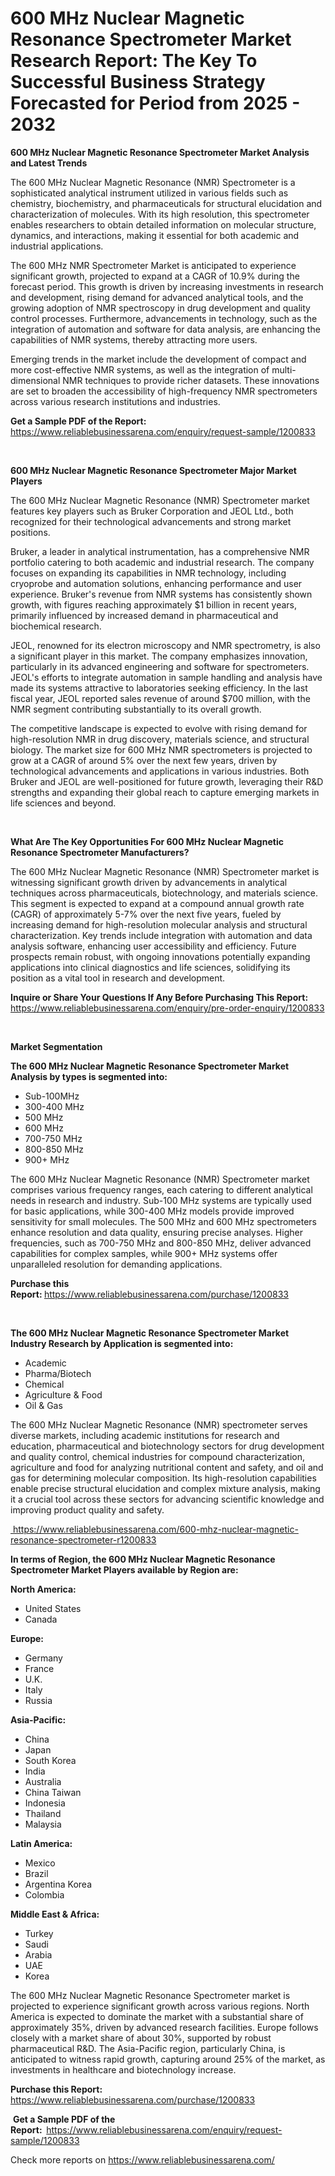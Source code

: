 <p><h1>600 MHz Nuclear Magnetic Resonance Spectrometer Market Research Report: The Key To Successful Business Strategy Forecasted for Period from 2025 - 2032</h1></p><p><strong>600 MHz Nuclear Magnetic Resonance Spectrometer Market Analysis and Latest Trends</strong></p>
<p><p>The 600 MHz Nuclear Magnetic Resonance (NMR) Spectrometer is a sophisticated analytical instrument utilized in various fields such as chemistry, biochemistry, and pharmaceuticals for structural elucidation and characterization of molecules. With its high resolution, this spectrometer enables researchers to obtain detailed information on molecular structure, dynamics, and interactions, making it essential for both academic and industrial applications.</p><p>The 600 MHz NMR Spectrometer Market is anticipated to experience significant growth, projected to expand at a CAGR of 10.9% during the forecast period. This growth is driven by increasing investments in research and development, rising demand for advanced analytical tools, and the growing adoption of NMR spectroscopy in drug development and quality control processes. Furthermore, advancements in technology, such as the integration of automation and software for data analysis, are enhancing the capabilities of NMR systems, thereby attracting more users.</p><p>Emerging trends in the market include the development of compact and more cost-effective NMR systems, as well as the integration of multi-dimensional NMR techniques to provide richer datasets. These innovations are set to broaden the accessibility of high-frequency NMR spectrometers across various research institutions and industries.</p></p>
<p><strong>Get a Sample PDF of the Report:&nbsp;</strong> <a href="https://www.reliablebusinessarena.com/enquiry/request-sample/1200833?utm_campaign=3042&utm_medium=2&utm_source=Github&utm_content=ia&utm_term=22032025&utm_id=600-mhz-nuclear-magnetic-resonance-spectrometer">https://www.reliablebusinessarena.com/enquiry/request-sample/1200833</a></p>
<p>&nbsp;</p>
<p><strong>600 MHz Nuclear Magnetic Resonance Spectrometer Major Market Players</strong></p>
<p><p>The 600 MHz Nuclear Magnetic Resonance (NMR) Spectrometer market features key players such as Bruker Corporation and JEOL Ltd., both recognized for their technological advancements and strong market positions. </p><p>Bruker, a leader in analytical instrumentation, has a comprehensive NMR portfolio catering to both academic and industrial research. The company focuses on expanding its capabilities in NMR technology, including cryoprobe and automation solutions, enhancing performance and user experience. Bruker's revenue from NMR systems has consistently shown growth, with figures reaching approximately $1 billion in recent years, primarily influenced by increased demand in pharmaceutical and biochemical research.</p><p>JEOL, renowned for its electron microscopy and NMR spectrometry, is also a significant player in this market. The company emphasizes innovation, particularly in its advanced engineering and software for spectrometers. JEOL's efforts to integrate automation in sample handling and analysis have made its systems attractive to laboratories seeking efficiency. In the last fiscal year, JEOL reported sales revenue of around $700 million, with the NMR segment contributing substantially to its overall growth.</p><p>The competitive landscape is expected to evolve with rising demand for high-resolution NMR in drug discovery, materials science, and structural biology. The market size for 600 MHz NMR spectrometers is projected to grow at a CAGR of around 5% over the next few years, driven by technological advancements and applications in various industries. Both Bruker and JEOL are well-positioned for future growth, leveraging their R&D strengths and expanding their global reach to capture emerging markets in life sciences and beyond.</p></p>
<p>&nbsp;</p>
<p><strong>What Are The Key Opportunities For 600 MHz Nuclear Magnetic Resonance Spectrometer Manufacturers?</strong></p>
<p><p>The 600 MHz Nuclear Magnetic Resonance (NMR) Spectrometer market is witnessing significant growth driven by advancements in analytical techniques across pharmaceuticals, biotechnology, and materials science. This segment is expected to expand at a compound annual growth rate (CAGR) of approximately 5-7% over the next five years, fueled by increasing demand for high-resolution molecular analysis and structural characterization. Key trends include integration with automation and data analysis software, enhancing user accessibility and efficiency. Future prospects remain robust, with ongoing innovations potentially expanding applications into clinical diagnostics and life sciences, solidifying its position as a vital tool in research and development.</p></p>
<p><strong>Inquire or Share Your Questions If Any Before Purchasing This Report:</strong> <a href="https://www.reliablebusinessarena.com/enquiry/pre-order-enquiry/1200833?utm_campaign=3042&utm_medium=2&utm_source=Github&utm_content=ia&utm_term=22032025&utm_id=600-mhz-nuclear-magnetic-resonance-spectrometer">https://www.reliablebusinessarena.com/enquiry/pre-order-enquiry/1200833</a></p>
<p>&nbsp;</p>
<p><strong>Market Segmentation</strong></p>
<p><strong>The 600 MHz Nuclear Magnetic Resonance Spectrometer Market Analysis by types is segmented into:</strong></p>
<p><ul><li>Sub-100MHz</li><li>300-400 MHz</li><li>500 MHz</li><li>600 MHz</li><li>700-750 MHz</li><li>800-850 MHz</li><li>900+ MHz</li></ul></p>
<p><p>The 600 MHz Nuclear Magnetic Resonance (NMR) Spectrometer market comprises various frequency ranges, each catering to different analytical needs in research and industry. Sub-100 MHz systems are typically used for basic applications, while 300-400 MHz models provide improved sensitivity for small molecules. The 500 MHz and 600 MHz spectrometers enhance resolution and data quality, ensuring precise analyses. Higher frequencies, such as 700-750 MHz and 800-850 MHz, deliver advanced capabilities for complex samples, while 900+ MHz systems offer unparalleled resolution for demanding applications.</p></p>
<p><strong>Purchase this Report:&nbsp;</strong><a href="https://www.reliablebusinessarena.com/purchase/1200833?utm_campaign=3042&utm_medium=2&utm_source=Github&utm_content=ia&utm_term=22032025&utm_id=600-mhz-nuclear-magnetic-resonance-spectrometer">https://www.reliablebusinessarena.com/purchase/1200833</a></p>
<p>&nbsp;</p>
<p><strong>The 600 MHz Nuclear Magnetic Resonance Spectrometer Market Industry Research by Application is segmented into:</strong></p>
<p><ul><li>Academic</li><li>Pharma/Biotech</li><li>Chemical</li><li>Agriculture & Food</li><li>Oil & Gas</li></ul></p>
<p><p>The 600 MHz Nuclear Magnetic Resonance (NMR) spectrometer serves diverse markets, including academic institutions for research and education, pharmaceutical and biotechnology sectors for drug development and quality control, chemical industries for compound characterization, agriculture and food for analyzing nutritional content and safety, and oil and gas for determining molecular composition. Its high-resolution capabilities enable precise structural elucidation and complex mixture analysis, making it a crucial tool across these sectors for advancing scientific knowledge and improving product quality and safety.</p></p>
<p><a href="https://www.reliablebusinessarena.com/600-mhz-nuclear-magnetic-resonance-spectrometer-r1200833?utm_campaign=3042&utm_medium=2&utm_source=Github&utm_content=ia&utm_term=22032025&utm_id=600-mhz-nuclear-magnetic-resonance-spectrometer">&nbsp;https://www.reliablebusinessarena.com/600-mhz-nuclear-magnetic-resonance-spectrometer-r1200833</a></p>
<p><strong>In terms of Region, the 600 MHz Nuclear Magnetic Resonance Spectrometer Market Players available by Region are:</strong></p>
<p>
    <p> <strong> North America: </strong>
        <ul>
            <li>United States</li>
            <li>Canada</li>
        </ul>
        </p> 
    <p> <strong> Europe: </strong>
        <ul>
            <li>Germany</li>
            <li>France</li>
            <li>U.K.</li>
            <li>Italy</li>
            <li>Russia</li>
        </ul>
        </p> 
    <p> <strong> Asia-Pacific: </strong>
        <ul>
            <li>China</li>
            <li>Japan</li>
            <li>South Korea</li>
            <li>India</li>
            <li>Australia</li>
            <li>China Taiwan</li>
            <li>Indonesia</li>
            <li>Thailand</li>
            <li>Malaysia</li>
        </ul>
        </p> 
    <p> <strong> Latin America: </strong>
        <ul>
            <li>Mexico</li>
            <li>Brazil</li>
            <li>Argentina Korea</li>
            <li>Colombia</li>
        </ul>
        </p> 
    <p> <strong> Middle East & Africa: </strong>
        <ul>
            <li>Turkey</li>
            <li>Saudi</li>
            <li>Arabia</li>
            <li>UAE</li>
            <li>Korea</li>
        </ul>
    </p>
    </p>
<p><p>The 600 MHz Nuclear Magnetic Resonance Spectrometer market is projected to experience significant growth across various regions. North America is expected to dominate the market with a substantial share of approximately 35%, driven by advanced research facilities. Europe follows closely with a market share of about 30%, supported by robust pharmaceutical R&D. The Asia-Pacific region, particularly China, is anticipated to witness rapid growth, capturing around 25% of the market, as investments in healthcare and biotechnology increase.</p></p>
<p><strong>Purchase this Report: </strong><a href="https://www.reliablebusinessarena.com/purchase/1200833?utm_campaign=3042&utm_medium=2&utm_source=Github&utm_content=ia&utm_term=22032025&utm_id=600-mhz-nuclear-magnetic-resonance-spectrometer">https://www.reliablebusinessarena.com/purchase/1200833</a></p>
<p>&nbsp;<strong>Get a Sample PDF of the Report:&nbsp;&nbsp;</strong><a href="https://www.reliablebusinessarena.com/enquiry/request-sample/1200833?utm_campaign=3042&utm_medium=2&utm_source=Github&utm_content=ia&utm_term=22032025&utm_id=600-mhz-nuclear-magnetic-resonance-spectrometer">https://www.reliablebusinessarena.com/enquiry/request-sample/1200833</a></p>
<p><strong></strong></p>
<p>Check more reports on <a href="https://www.reliablebusinessarena.com/?utm_campaign=3042&utm_medium=2&utm_source=Github&utm_content=ia&utm_term=22032025&utm_id=600-mhz-nuclear-magnetic-resonance-spectrometer">https://www.reliablebusinessarena.com/</a></p>